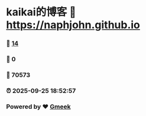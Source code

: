 # kaikai的博客 :link: https://naphjohn.github.io 
### :page_facing_up: [14](https://naphjohn.github.io/tag.html) 
### :speech_balloon: 0 
### :hibiscus: 70573 
### :alarm_clock: 2025-09-25 18:52:57 
### Powered by :heart: [Gmeek](https://github.com/Meekdai/Gmeek)
